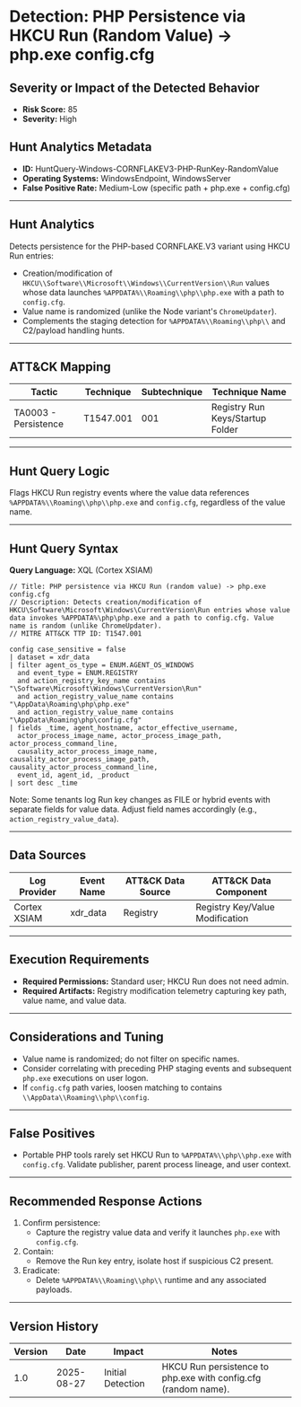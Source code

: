 # Detection: PHP Persistence via HKCU Run (Random Value) -> php.exe config.cfg

## Severity or Impact of the Detected Behavior
- **Risk Score:** 85
- **Severity:** High

## Hunt Analytics Metadata
- **ID:** HuntQuery-Windows-CORNFLAKEV3-PHP-RunKey-RandomValue
- **Operating Systems:** WindowsEndpoint, WindowsServer
- **False Positive Rate:** Medium-Low (specific path + php.exe + config.cfg)

---

## Hunt Analytics
Detects persistence for the PHP-based CORNFLAKE.V3 variant using HKCU Run entries:

- Creation/modification of `HKCU\\Software\\Microsoft\\Windows\\CurrentVersion\\Run` values whose data launches `%APPDATA%\\Roaming\\php\\php.exe` with a path to `config.cfg`.
- Value name is randomized (unlike the Node variant's `ChromeUpdater`).
- Complements the staging detection for `%APPDATA%\\Roaming\\php\\` and C2/payload handling hunts.

---

## ATT&CK Mapping

| Tactic                 | Technique  | Subtechnique | Technique Name                          |
|-----------------------|------------|--------------|-----------------------------------------|
| TA0003 - Persistence  | T1547.001  | 001          | Registry Run Keys/Startup Folder        |

---

## Hunt Query Logic
Flags HKCU Run registry events where the value data references `%APPDATA%\\Roaming\\php\\php.exe` and `config.cfg`, regardless of the value name.

---

## Hunt Query Syntax

**Query Language:** XQL (Cortex XSIAM)

```xql
// Title: PHP persistence via HKCU Run (random value) -> php.exe config.cfg
// Description: Detects creation/modification of HKCU\Software\Microsoft\Windows\CurrentVersion\Run entries whose value data invokes %APPDATA%\php\php.exe and a path to config.cfg. Value name is random (unlike ChromeUpdater).
// MITRE ATT&CK TTP ID: T1547.001

config case_sensitive = false  
| dataset = xdr_data  
| filter agent_os_type = ENUM.AGENT_OS_WINDOWS  
  and event_type = ENUM.REGISTRY  
  and action_registry_key_name contains "\Software\Microsoft\Windows\CurrentVersion\Run"  
  and action_registry_value_name contains "\AppData\Roaming\php\php.exe"  
  and action_registry_value_name contains "\AppData\Roaming\php\config.cfg"  
| fields _time, agent_hostname, actor_effective_username, 
  actor_process_image_name, actor_process_image_path, actor_process_command_line,  
  causality_actor_process_image_name, causality_actor_process_image_path, causality_actor_process_command_line,  
  event_id, agent_id, _product  
| sort desc _time
```

Note: Some tenants log Run key changes as FILE or hybrid events with separate fields for value data. Adjust field names accordingly (e.g., `action_registry_value_data`).

---

## Data Sources

| Log Provider | Event Name | ATT&CK Data Source | ATT&CK Data Component |
|--------------|------------|--------------------|-----------------------|
| Cortex XSIAM | xdr_data   | Registry           | Registry Key/Value Modification |

---

## Execution Requirements
- **Required Permissions:** Standard user; HKCU Run does not need admin.
- **Required Artifacts:** Registry modification telemetry capturing key path, value name, and value data.

---

## Considerations and Tuning
- Value name is randomized; do not filter on specific names.
- Consider correlating with preceding PHP staging events and subsequent `php.exe` executions on user logon.
- If `config.cfg` path varies, loosen matching to contains `\\AppData\\Roaming\\php\\config`.

---

## False Positives
- Portable PHP tools rarely set HKCU Run to `%APPDATA%\\php\\php.exe` with `config.cfg`. Validate publisher, parent process lineage, and user context.

---

## Recommended Response Actions
1) Confirm persistence:
   - Capture the registry value data and verify it launches `php.exe` with `config.cfg`.
2) Contain:
   - Remove the Run key entry, isolate host if suspicious C2 present.
3) Eradicate:
   - Delete `%APPDATA%\\Roaming\\php\\` runtime and any associated payloads.

---

## Version History

| Version | Date       | Impact              | Notes                                                       |
|---------|------------|---------------------|-------------------------------------------------------------|
| 1.0     | 2025-08-27 | Initial Detection   | HKCU Run persistence to php.exe with config.cfg (random name). |

